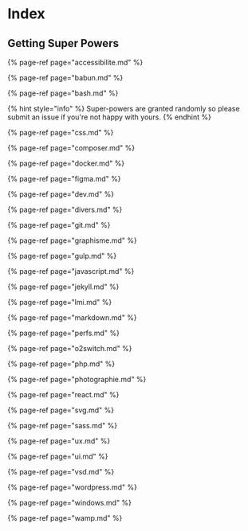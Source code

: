 # Index

## Getting Super Powers

{% page-ref page="accessibilite.md" %}

{% page-ref page="babun.md" %}

{% page-ref page="bash.md" %}

{% hint style="info" %}
 Super-powers are granted randomly so please submit an issue if you're not happy with yours.
{% endhint %}

{% page-ref page="css.md" %}

{% page-ref page="composer.md" %}

{% page-ref page="docker.md" %}

{% page-ref page="figma.md" %}

{% page-ref page="dev.md" %}

{% page-ref page="divers.md" %}

{% page-ref page="git.md" %}

{% page-ref page="graphisme.md" %}

{% page-ref page="gulp.md" %}

{% page-ref page="javascript.md" %}

{% page-ref page="jekyll.md" %}

{% page-ref page="lmi.md" %}

{% page-ref page="markdown.md" %}

{% page-ref page="perfs.md" %}

{% page-ref page="o2switch.md" %}

{% page-ref page="php.md" %}

{% page-ref page="photographie.md" %}

{% page-ref page="react.md" %}

{% page-ref page="svg.md" %}

{% page-ref page="sass.md" %}

{% page-ref page="ux.md" %}

{% page-ref page="ui.md" %}

{% page-ref page="vsd.md" %}

{% page-ref page="wordpress.md" %}

{% page-ref page="windows.md" %}

{% page-ref page="wamp.md" %}

